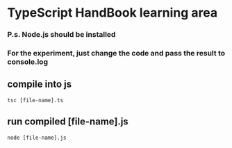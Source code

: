 # TypeScript HandBook learning area

### P.s. Node.js should be installed
### For the experiment, just change the code and pass the result to console.log

## compile into js
```
tsc [file-name].ts
```

## run compiled [file-name].js
```
node [file-name].js
```